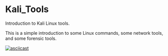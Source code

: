 # Kali_Tools
Introduction to Kali Linux tools. 

This is a simple introduction to some Linux commands, some network tools, and some forensic tools. 

[![asciicast](https://asciinema.org/a/GXeULYC2qUo8pLupYoEul1QkF.svg)](https://asciinema.org/a/GXeULYC2qUo8pLupYoEul1QkF)
